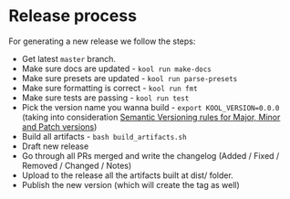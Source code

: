 # Release process

For generating a new release we follow the steps:

- Get latest `master` branch.
- Make sure docs are updated - `kool run make-docs`
- Make sure presets are updated - `kool run parse-presets`
- Make sure formatting is correct - `kool run fmt`
- Make sure tests are passing - `kool run test`
- Pick the version name you wanna build - `export KOOL_VERSION=0.0.0` (taking into consideration [Semantic Versioning rules for Major, Minor and Patch versions](https://semver.org/#summary))
- Build all artifacts - `bash build_artifacts.sh`
- Draft new release
- Go through all PRs merged and write the changelog (Added / Fixed / Removed / Changed / Notes)
- Upload to the release all the artifacts built at dist/ folder.
- Publish the new version (which will create the tag as well)
